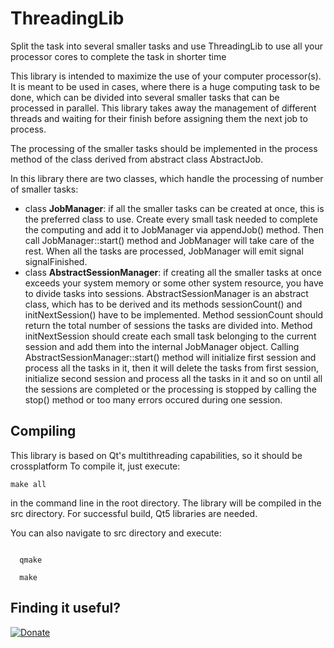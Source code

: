 # ThreadingLib
Split the task into several smaller tasks and use ThreadingLib to use all your processor cores to complete the task in shorter time

This library is intended to maximize the use of your computer processor(s).
It is meant to be used in cases, where there is a huge computing task to be done,
which can be divided into several smaller tasks that can be processed in parallel.
This library takes away the management of different threads and waiting for their
finish before assigning them the next job to process.

The processing of the smaller tasks should be implemented in the process method of
the class derived from abstract class AbstractJob.

In this library there are two
classes, which handle the processing of number of smaller tasks:
- class <b>JobManager</b>: if all the smaller tasks can be created at once, this is the
  preferred class to use. Create every small task needed to complete the
  computing and add it to JobManager via
  appendJob() method. Then call JobManager::start() method and JobManager will take
  care of the rest. When all the tasks are processed, JobManager will emit
  signal signalFinished.
- class <b>AbstractSessionManager</b>: if creating all the smaller tasks at once exceeds
  your system memory or some other system resource, you have to divide tasks into 
  sessions. AbstractSessionManager is an abstract class, which has to be derived and its
  methods sessionCount() and initNextSession() have to be implemented. Method
  sessionCount should return the total number of sessions the tasks are divided into.
  Method initNextSession should create each small task belonging to the current
  session and add them into the internal JobManager object. Calling
  AbstractSessionManager::start() method will initialize first session and process
  all the tasks in it, then it will delete the tasks from first session,
  initialize second session and process all the tasks in it and so on until all
  the sessions are completed or the processing is stopped by calling the stop()
  method or too many errors occured during one session.

<h2>Compiling</h2>
This library is based on Qt's multithreading capabilities, so it should be crossplatform
To compile it, just execute:


<code>make all</code>


in the command line in the root directory. The library will be compiled in the src directory. For successful build, Qt5 libraries are needed.

You can also navigate to src directory and execute:

<code>
  qmake
</code>
<code>
  make
</code>


<h2>Finding it useful?</h2>

[![Donate](https://www.paypalobjects.com/en_US/i/btn/btn_donateCC_LG.gif)](https://www.paypal.com/cgi-bin/webscr?cmd=_s-xclick&hosted_button_id=CY962QPSSHPHY)


